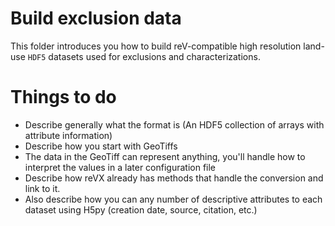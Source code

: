 Build exclusion data
===
This folder introduces you how to build reV-compatible high resolution 
land-use `HDF5` datasets used for exclusions and characterizations.


Things to do
===
- Describe generally what the format is (An HDF5 collection of arrays with attribute information)
- Describe how you start with GeoTiffs
- The data in the GeoTiff can represent anything, you'll handle how to interpret the values
  in a later configuration file
- Describe how reVX already has methods that handle the conversion and link to it.
- Also describe how you can any number of descriptive attributes to each dataset using H5py (creation date, source, citation, etc.)

